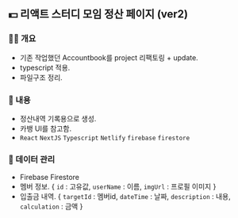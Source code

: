 ## 💵 리액트 스터디 모임 정산 페이지 (ver2)

### 👨‍🔧 개요

- 기존 작업했던 Accountbook를 project 리팩토링 + update.
- typescript 적용.
- 파일구조 정리.

### 🪬 내용

- 정산내역 기록용으로 생성.
- 카뱅 UI를 참고함.
- `React` `NextJS` `Typescript` `Netlify` `firebase` `firestore`

### 🧾 데이터 관리

- Firebase Firestore
- 멤버 정보. { `id` : 고유값, `userName` : 이름, `imgUrl` : 프로필 이미지 }
- 입출금 내역. { `targetId` : 멤버id, `dateTime` : 날짜, `description` : 내용, `calculation` : 금액 }
